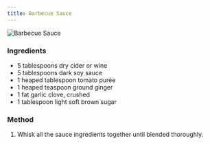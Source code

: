 ```yaml
---
title: Barbecue Sauce
---
```


![Barbecue Sauce](https://www.kitchentreaty.com/wp-content/uploads/2013/04/bbq-sauce-recipe-1-420x560.jpg)

### Ingredients

* 5 tablespoons dry cider or wine
* 5 tablespoons dark soy sauce
* 1 heaped tablespoon tomato purée
* 1 heaped teaspoon ground ginger
* 1 fat garlic clove, crushed
* 1 tablespoon light soft brown sugar

### Method

1. Whisk all the sauce ingredients together until blended thoroughly.

